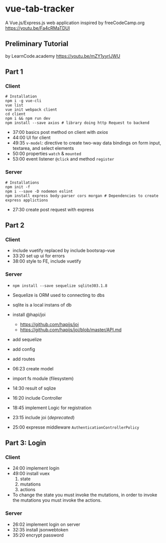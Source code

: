 # vue-tab-tracker
A Vue.js/Express.js web application inspired by freeCodeCamp.org
https://youtu.be/Fa4cRMaTDUI

## Preliminary Tutorial
by LearnCode.academy https://youtu.be/mZY1yyrlJWU

## Part 1

### Client
```
# Installation
npm i -g vue-cli
vue list
vue init webpack client
cd client
npm i && npm run dev
npm install --save axios # library doing http Request to backend
```

- 37:00 basics post method on client with _axios_
- 44:00 UI for client
- 49:35 `v-model`: directive to create two-way data bindings on form input, textarea, and select elements
- 50:00  properties `watch` & `mounted`
- 53:00 event listener `@click` and method `register`

### Server
```
# Installations
npm init -f
npm i --save -D nodemon eslint
npm install express body-parser cors morgan # Dependencies to create express applictions
```

- 27:30 create post request with express

## Part 2
### Client
- include vuetify replaced by include bootsrap-vue
- 33:20 set up ui for errors
- 38:00 style to FE, include vuetify

### Server
- `npm install --save sequelize sqlite303.1.8`
- Sequelize is ORM used to connecting to dbs
- sqlite is a local instans of db
- install @hapi/joi
	- https://github.com/hapijs/joi
	- https://github.com/hapijs/joi/blob/master/API.md


- add sequelize
- add config
- add routes
- 06:23 create model
- import fs module (filesystem)
- 14:30  result of sqlize
- 16:20 include Controller
- 18:45 implement Logic for registration
- 23:15 include joi (_deprecated_)
- 25:00 expresse middleware `AuthenticationControllerPolicy`

## Part 3: Login
### Client
- 24:00 implement login
- 49:00 install vuex
	1. state
	2. mutations
	3. actions
- To change the state you must invoke the mutations,
in order to invoke the mutations you must invoke the actions.

### Server
- 26:02 implement login on server
- 32:35 install jsonwebtoken
- 35:20 encrypt password